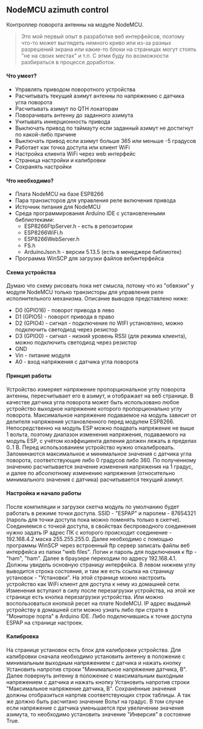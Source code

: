 ## NodeMCU azimuth control

Контроллер поворота антенны на модуле NodeMCU.
>Это мой первый опыт в разработке веб интерфейсов, поэтому что-то может выглядеть немного криво или из-за разных разрешений экрана или  какие-то блоки на страницах могут стоять "не на своих местах" и т.п. С этми буду по возможности разбираться в процессе доработок.

#### Что умеет?
- Управлять приводом поворотного устройства
- Расчитывать текущий азимут антенны по напряжению с датчика угла поворота
- Расчитывать азимут по QTH локаторам
- Поворачивать антенну до заданного азимута
- Учитывать иннерционность привода
- Выключать привод по таймауту если заданный азимут не достигнут по какой-либо причине
- Выключать привод если азимут больше 365 или меньше -5 градусов
- Работает как точка доступа или клиент WiFi
- Настройка клиента WiFi через web интерфейс
- Страница настройки и калибровки
- Сохранять настройки

#### Что необходимо?
- Плата NodeMCU на базе ESP8266
- Пара транзисторов для управления реле включения привода
- Источник питания для NodeMCU
- Среда программирования Arduino IDE с установленными библиотеками:
  - ESP8266FtpServer.h - есть в репозитории
  - ESP8266WiFi.h
  - ESP8266WebServer.h
  - FS.h
  - ArduinoJson.h - версии 5.13.5 (есть в менеджере библиотек)
- Программа WinSCP для загрузки файлов вебинтерфейса
  
#### Схема устройства
Думаю что схему рисовать пока нет смысла, потому что из "обвязки" у модуля NodeMCU только транзисторы для управления реле исполнительного механизма. Описание выводов представлено ниже:
* D0 (GPIO16) - поворот привода в лево
* D1 (GPIO5) - поворот привода в право
* D2 (GPIO4) - сигнал - подключение по WIFI установлено, можно подключить светодиод через резистор
* D3 (GPIO0) - сигнал - низкий уровень RSSI (для режима клиента), можно подключить светодиод через резистор
* GND
* Vin - питание модуля
* A0 - вход напряжения с датчика угла поворота

#### Принцип работы
Устройство измеряет напряжение пропорциональное углу поворота антенны, пересчитывает его в азимут, и отображает на веб странице. В качестве датчика угла поворота может быть использовано любое устройство выходное напряжение которого пропорционально углу поворота. Максимальное напряжение подаваемое на модуль зависит от делителя напряжения установленного перед модулем ESP8266. Непосредственно на модуль ESP можно поадвать напряжение не выше 1 вольта, поэтому диапазон изменения напряжения, подаваемого на модуль ESP, с учётом коэффициента деления должен лежать в пределах 0..1 В. Перед использованием устройство нужно откалибровать. Запоминаются максимальное и минимальное значения с датчика угла поворота, соответствующие либо 0 градусов либо 360. По полученному значению расчитывается значение изменения напряжения на 1 градус, и далее по абсолютному изменению напряжения (относительно минимального значения с датчика) расчитывается текущий азимут.

#### Настройка и начало работы
После компиляции и загрузки скетча модуль по умолчанию будет работать в режиме точки доступа. SSID - "ESPAP" и паролем - 87654321 (пароль для точки доступа пока можно поменять только в скетче). Соединяемся с точкой доступа, в свойствах беспроводного соединения нужно задать IP адреc ПК с которого происходит соединение - 192.168.4.2 маска 255.255.255.0. Далее необходимо с помощью программы WinSCP через встроенный ftp сервер записать файлы веб интерфейса из папки "web files". Логин и пароль для подключения к ftp - "ham", "ham". Далее в браузере переходим по адресу 192.168.4.1. Должны увидель основную страницу интерфейса. В левом нижнем углу выводится строка состояния, и там же есть ссылка на страницу установок  - "Установки". На этой странице можно настроить устройство как WiFi клиент для доступа к нему из домашней сети. Изменения вступают в силу после перезагрузки устройства, на этой же странице есть кнопка перезагрузки устройства. Или можно воспользоваться кнопкой ресет на плате NodeMCU. IP адрес выданый устройству в домашней сети можно узнать либо при страте в "Мониторе порта" в Arduino IDE. Либо подключившись к точке доступа ESPAP на странице настроек.

#### Калибровка
На странице установок есть блок для калибровки устройства. Для калибровки сначала необходимо установить антенну в положение с минимальным выходным напряжением с датчика и нажать кнопку Установить напротив строки "Минимальное напряжение датчика, В". Далее повернуть антенну в положение с максимальным выходным напряжением с датчика и нажать кнопку Установить напротив строки "Максимальное напряжение датчика, В". Сохранённые значения должны отобразиться напртив соответствующих строк таблицы. А так же должно быть расчитано значение Вольт на градус. В том случае если напряжение с датчика уменьшается при увеличении значения азимута, то необходимо установить значение "Инверсия" в состояние True.
